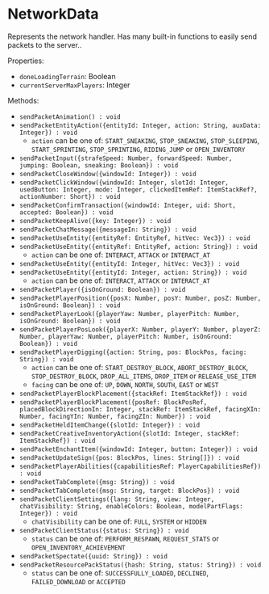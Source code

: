# NetworkData
Represents the network handler. Has many built-in functions to easily send packets to the server..

Properties:
- `doneLoadingTerrain`: Boolean
- `currentServerMaxPlayers`: Integer

Methods:
- `sendPacketAnimation() : void`
- `sendPacketEntityAction({entityId: Integer, action: String, auxData: Integer}) : void`
    - `action` can be one of: `START_SNEAKING`, `STOP_SNEAKING`, `STOP_SLEEPING`, `START_SPRINTING`, `STOP_SPRINTING`, `RIDING_JUMP` or `OPEN_INVENTORY`
- `sendPacketInput({strafeSpeed: Number, forwardSpeed: Number, jumping: Boolean, sneaking: Boolean}) : void`
- `sendPacketCloseWindow({windowId: Integer}) : void`
- `sendPacketClickWindow({windowId: Integer, slotId: Integer, usedButton: Integer, mode: Integer, clickedItemRef: ItemStackRef?, actionNumber: Short}) : void`
- `sendPacketConfirmTransaction({windowId: Integer, uid: Short, accepted: Boolean}) : void`
- `sendPacketKeepAlive({key: Integer}) : void`
- `sendPacketChatMessage({messageIn: String}) : void`
- `sendPacketUseEntity({entityRef: EntityRef, hitVec: Vec3}) : void`
- `sendPacketUseEntity({entityRef: EntityRef, action: String}) : void`
    - `action` can be one of: `INTERACT`, `ATTACK` or `INTERACT_AT`
- `sendPacketUseEntity({entityId: Integer, hitVec: Vec3}) : void`
- `sendPacketUseEntity({entityId: Integer, action: String}) : void`
    - `action` can be one of: `INTERACT`, `ATTACK` or `INTERACT_AT`
- `sendPacketPlayer({isOnGround: Boolean}) : void`
- `sendPacketPlayerPosition({posX: Number, posY: Number, posZ: Number, isOnGround: Boolean}) : void`
- `sendPacketPlayerLook({playerYaw: Number, playerPitch: Number, isOnGround: Boolean}) : void`
- `sendPacketPlayerPosLook({playerX: Number, playerY: Number, playerZ: Number, playerYaw: Number, playerPitch: Number, isOnGround: Boolean}) : void`
- `sendPacketPlayerDigging({action: String, pos: BlockPos, facing: String}) : void`
    - `action` can be one of: `START_DESTROY_BLOCK`, `ABORT_DESTROY_BLOCK`, `STOP_DESTROY_BLOCK`, `DROP_ALL_ITEMS`, `DROP_ITEM` or `RELEASE_USE_ITEM`
    - `facing` can be one of: `UP`, `DOWN`, `NORTH`, `SOUTH`, `EAST` or `WEST`
- `sendPacketPlayerBlockPlacement({stackRef: ItemStackRef}) : void`
- `sendPacketPlayerBlockPlacement({posRef: BlockPosRef, placedBlockDirectionIn: Integer, stackRef: ItemStackRef, facingXIn: Number, facingYIn: Number, facingZIn: Number}) : void`
- `sendPacketHeldItemChange({slotId: Integer}) : void`
- `sendPacketCreativeInventoryAction({slotId: Integer, stackRef: ItemStackRef}) : void`
- `sendPacketEnchantItem({windowId: Integer, button: Integer}) : void`
- `sendPacketUpdateSign({pos: BlockPos, lines: String[]}) : void`
- `sendPacketPlayerAbilities({capabilitiesRef: PlayerCapabilitiesRef}) : void`
- `sendPacketTabComplete({msg: String}) : void`
- `sendPacketTabComplete({msg: String, target: BlockPos}) : void`
- `sendPacketClientSettings({lang: String, view: Integer, chatVisibility: String, enableColors: Boolean, modelPartFlags: Integer}) : void`
    - `chatVisibility` can be one of: `FULL`, `SYSTEM` or `HIDDEN`
- `sendPacketClientStatus({status: String}) : void`
    - `status` can be one of: `PERFORM_RESPAWN`, `REQUEST_STATS` or `OPEN_INVENTORY_ACHIEVEMENT`
- `sendPacketSpectate({uuid: String}) : void`
- `sendPacketResourcePackStatus({hash: String, status: String}) : void`
    - `status` can be one of: `SUCCESSFULLY_LOADED`, `DECLINED`, `FAILED_DOWNLOAD` or `ACCEPTED`
